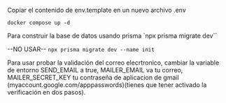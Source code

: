 

Copiar el contenido de env.template en un nuevo archivo .env



`docker compose up -d`


Para construir la base de datos usando prisma
`npx prisma migrate dev``


--NO USAR--
`npx prisma migrate dev --name init`

Para usar probar la validación del correo elecrtronico, cambiar la variable de entorno SEND_EMAIL a true,
MAILER_EMAIL va tu correo, MAILER_SECRET_KEY tu contraseña de aplicacion de gmail (myaccount.google.com/apppasswords)(tienes que tener activado la verificación en dos pasos).